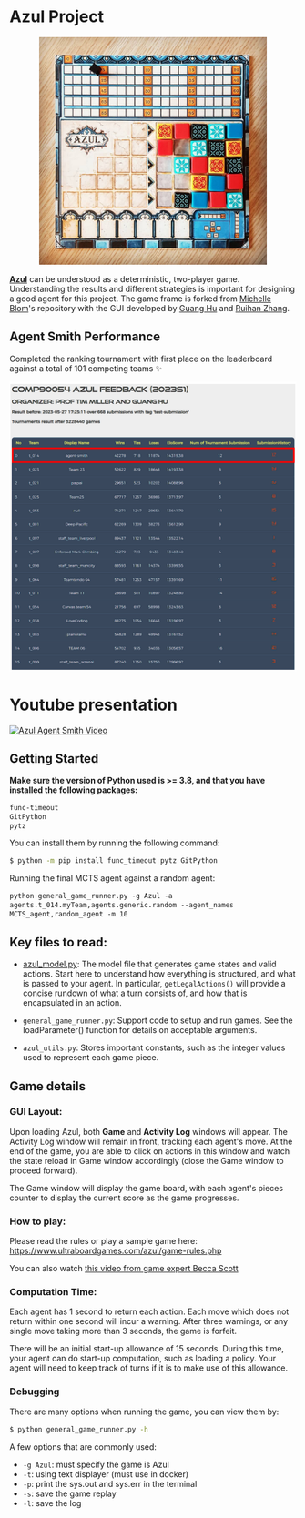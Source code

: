 # Azul Project

 <p align="center"> 
    <img src="img/azul.jpg" alt="Picture of Azul board" width="400">
 </p>

 **[Azul](https://www.ultraboardgames.com/azul/game-rules.php)** can be understood as a deterministic, two-player game. Understanding the results and different strategies is important for designing a good agent for this project. The game frame is forked from [Michelle Blom](https://github.com/michelleblom)'s repository with the GUI developed by [Guang Hu](https://github.com/guanghuhappysf128) and  [Ruihan Zhang](https://github.com/zhangrh93).
 
## Agent Smith Performance 

Completed the ranking tournament with first place on the leaderboard against a total of 101 competing teams ✨ 

<p align="center"> 
    <img src="img/Performance.png" alt="Performance in the competition" width="900">
 </p>

# Youtube presentation

[![Azul Agent Smith Video](https://img.youtube.com/vi/0QYIOusiV_w/maxresdefault.jpg)](https://youtu.be/0QYIOusiV_w)

## Getting Started

**Make sure the version of Python used is >= 3.8, and that you have installed the following packages:**
```
func-timeout
GitPython
pytz
```
You can install them by running the following command:
```bash
$ python -m pip install func_timeout pytz GitPython
```
Running the final MCTS agent against a random agent:
```
python general_game_runner.py -g Azul -a agents.t_014.myTeam,agents.generic.random --agent_names MCTS_agent,random_agent -m 10
```

## Key files to read:

* [azul_model.py](azul_model.py): The model file that generates game states and valid actions. Start here to understand how everything is structured, and what is passed to your agent. In particular, ```getLegalActions()``` will provide a concise rundown of what a turn consists of, and how that is encapsulated in an action.

* `general_game_runner.py`: Support code to setup and run games. See the loadParameter() function for details on acceptable arguments.

* `azul_utils.py`: Stores important constants, such as the integer values used to represent each game piece.

## Game details

### GUI Layout: 

Upon loading Azul, both **Game** and **Activity Log** windows will appear. The Activity Log window will remain in front, tracking each agent's move. At the end of the game, you are able to click on actions in this window and watch the state reload in Game window accordingly (close the Game window to proceed forward).

The Game window will display the game board, with each agent's pieces counter to display the current score as the game progresses.

### How to play:

Please read the rules or play a sample game here: https://www.ultraboardgames.com/azul/game-rules.php

You can also watch [this video from game expert Becca Scott](https://youtu.be/y0sUnocTRrY)


### Computation Time:

Each agent has 1 second to return each action. Each move which does not return within one second will incur a warning. After three warnings, or any single move taking more than 3 seconds, the game is forfeit. 

There will be an initial start-up allowance of 15 seconds. During this time, your agent can do start-up computation, such as loading a policy. Your agent will need to keep track of turns if it is to make use of this allowance. 

### Debugging

There are many options when running the game, you can view them by:
```bash
$ python general_game_runner.py -h
```
A few options that are commonly used: 
* `-g Azul`: must specify the game is Azul
* `-t`: using text displayer (must use in docker)
* `-p`: print the sys.out and sys.err in the terminal
* `-s`: save the game replay
* `-l`: save the log
<!-- * `--half-scale`: scales the window to half size. -->
